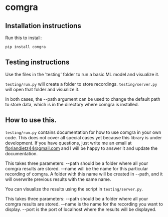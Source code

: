 # comgra


## Installation instructions

Run this to install:

`pip install comgra`

## Testing instructions

Use the files in the 'testing' folder to run a basic ML model and visualize it.

`testing/run.py` will create a folder to store recordings.
`testing/server.py` will open that folder and visualize it.

In both cases, the --path argument can be used to change the default path to store data, which is in the directory where comgra is installed.

## How to use this.

`testing/run.py` contains documentation for how to use comgra in your own code. This does not cover all special cases yet because this library is under development. If you have questions, just write me an email at floriandietz44@gmail.com and I will be happy to answer it and update the documentation.

This takes three parameters:
--path should be a folder where all your comgra results are stored.
--name will be the name for this particular recording of comgra. A folder with this name will be created in --path, and it will overwrite previous results with the same name.

You can visualize the results using the script in `testing/server.py`.

This takes three parameters:
--path should be a folder where all your comgra results are stored.
--name is the name for the recording you want to display.
--port is the port of localhost where the results will be displayed.
